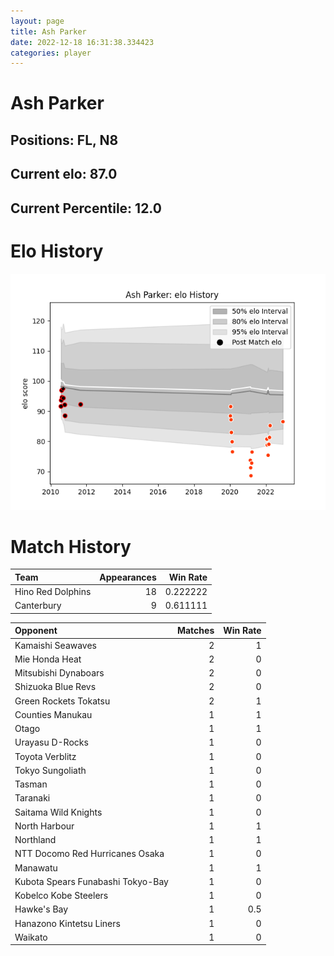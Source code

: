 ```yaml
---  
layout: page  
title: Ash Parker  
date: 2022-12-18 16:31:38.334423  
categories: player  
---
```

# Ash Parker

## Positions: FL, N8

## Current elo: 87.0

## Current Percentile: 12.0

# Elo History


![elo history](history_AshParker.png)
# Match History


| Team              |   Appearances |   Win Rate |
|:------------------|--------------:|-----------:|
| Hino Red Dolphins |            18 |   0.222222 |
| Canterbury        |             9 |   0.611111 |

| Opponent                          |   Matches |   Win Rate |
|:----------------------------------|----------:|-----------:|
| Kamaishi Seawaves                 |         2 |        1   |
| Mie Honda Heat                    |         2 |        0   |
| Mitsubishi Dynaboars              |         2 |        0   |
| Shizuoka Blue Revs                |         2 |        0   |
| Green Rockets Tokatsu             |         2 |        1   |
| Counties Manukau                  |         1 |        1   |
| Otago                             |         1 |        1   |
| Urayasu D-Rocks                   |         1 |        0   |
| Toyota Verblitz                   |         1 |        0   |
| Tokyo Sungoliath                  |         1 |        0   |
| Tasman                            |         1 |        0   |
| Taranaki                          |         1 |        0   |
| Saitama Wild Knights              |         1 |        0   |
| North Harbour                     |         1 |        1   |
| Northland                         |         1 |        1   |
| NTT Docomo Red Hurricanes Osaka   |         1 |        0   |
| Manawatu                          |         1 |        1   |
| Kubota Spears Funabashi Tokyo-Bay |         1 |        0   |
| Kobelco Kobe Steelers             |         1 |        0   |
| Hawke's Bay                       |         1 |        0.5 |
| Hanazono Kintetsu Liners          |         1 |        0   |
| Waikato                           |         1 |        0   |